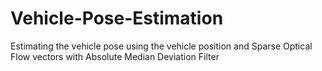 # Vehicle-Pose-Estimation
Estimating the vehicle pose using the vehicle position and Sparse Optical Flow vectors with Absolute Median Deviation Filter
